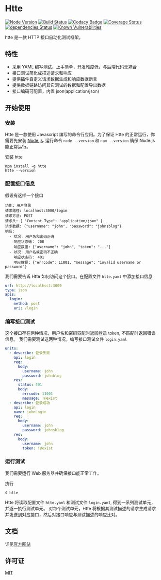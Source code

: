 # Htte

[![Node Version](https://img.shields.io/badge/node-%3E=4-brightgreen.svg)](https://www.npmjs.com/package/htte)
[![Build Status](https://travis-ci.org/sigoden/htte.svg?branch=master)](https://travis-ci.org/sigoden/htte)
[![Codacy Badge](https://api.codacy.com/project/badge/Grade/f019843d36f643378a26840660c10f61)](https://www.codacy.com/app/sigoden/htte?utm_source=github.com&amp;utm_medium=referral&amp;utm_content=sigoden/htte&amp;utm_campaign=Badge_Grade)
[![Coverage Status](https://coveralls.io/repos/github/sigoden/htte/badge.svg?branch=master)](https://coveralls.io/github/sigoden/htte?branch=master)
[![dependencies Status](https://david-dm.org/sigoden/htte/status.svg)](https://david-dm.org/sigoden/htte)
[![Known Vulnerabilities](https://snyk.io/test/github/sigoden/htte/badge.svg?targetFile=package.json)](https://snyk.io/test/github/sigoden/htte?targetFile=package.json)

htte 是一款 HTTP 接口自动化测试框架。

## 特性

- 采用 YAML 编写测试，上手简单，开发难度低，与后端代码无耦合
- 接口测试简化成描述请求和响应
- 提供插件自定义请求数据生成和响应数据断言
- 提供数据链路访问其它测试的数据和配置导出数据
- 接口编码可配置，内置 json(application/json)

## 开始使用

### 安装

Htte 是一款使用 Javascript 编写的命令行应用。为了保证 Htte 的正常运行，你需要先安装 [Node.js](https://nodejs.org/en/).
运行命令 `node --version` 和 `npm --version` 确保 Node.js 能正常运行。

安装 htte
```
npm install -g htte
htte --version
```

### 配置接口信息

假设有这样一个接口

```
功能: 用户登录
请求路径: localhost:3000/login
请求方法: POST
请求头: { "Content-Type": "application/json" }
请求数据: {"username": "john", "password": "johnsblog"}
响应:
  - 状况: 用户名和密码正确
    响应状态码： 200
    响应数据: {"username": "john", "token": "..."}
  - 状况: 用户名或密码不正确
    响应状态码： 401
    响应数据: {"errcode": 11001, "message": "invalid username or password"}
```

我们需要告诉 Htte 如何访问这个接口。在配置文件 `htte.yaml` 中添加接口信息

```yaml
url: http://localhost:3000
type: json
apis:
  login:
    method: post
    uri: /login
```

### 编写接口测试

这个接口存在两种情况，用户名和密码匹配时返回登录 token, 不匹配时返回错误信息。
我们需要测试这两种情况。编写接口测试文件 `login.yaml`

```yaml
units:
  - describe: 登录失败
    api: login
    req:
      body:
        username: john
        password: johnblog
    res:
      status: 401
      body:
        errcode: 11001
        message: !@exist
  - describe: 登录成功
    api: login
    name: johnLogin
    req:
      body:
        username: john
        password: johnsblog
    res:
      body:
        username: john
        token: !@exist
```

### 运行测试

我们需要运行 Web 服务器并确保接口能正常工作。

执行
```
$ htte
```

Htte 将读取配置文件 `htte.yaml` 和测试文件 `login.yaml`, 得到一系列测试单元，并逐一执行测试单元。
对每个测试单元，Htte 将根据其测试描述的请求生成请求并发送到对应接口，然后对接口响应与测试描述的响应比对。

## 文档

详见[官方网站](https://sigoden.github.io/htte)

## 许可证

[MIT](https://github.com/sigoden/htte/blob/master/LICENSE)
